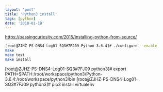 ```yaml
---
layout: 'post'
title: 'Python3 install'
tags: [python]
date: '2018-01-18'
---
```


https://passingcuriosity.com/2015/installing-python-from-source/

```sh
[root@ZJHZ-PS-DNS4-Log01-SQ3#7FJ09 Python-3.6.4]# ./configure --enable-optimizations --prefix=/root/workspace/python3
make
make test
make install
```

[root@ZJHZ-PS-DNS4-Log01-SQ3#7FJ09 python3]# export PATH=$PATH:/root/workspace/python3/Python-3.6.4:/root/workspace/python3/bin
[root@ZJHZ-PS-DNS4-Log01-SQ3#7FJ09 python3]# pip3 install virtualenv
